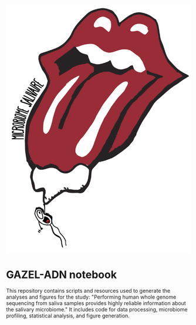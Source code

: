 ![image](logo.png)
# GAZEL-ADN notebook
This repository contains scripts and resources used to generate the analyses and figures for the study:  "Performing human whole genome sequencing from saliva samples provides highly reliable information about the salivary microbiome."  It includes code for data processing, microbiome profiling, statistical analysis, and figure generation.
